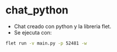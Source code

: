 # chat_python
* Chat creado con python y la libreria flet.
* Se ejecuta con:
```sh
flet run -v main.py -p 52481 -w 
```
